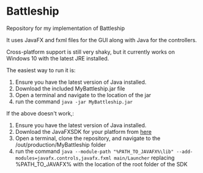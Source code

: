 # Battleship
Repository for my implementation of Battleship

It uses JavaFX and fxml files for the GUI along with Java for the controllers. <br>

Cross-platform support is still very shaky, but it currently works on Windows 10 with the latest JRE installed.

The easiest way to run it is:
<ol>
<li>Ensure you have the latest version of Java installed.</li>
<li>Download the included MyBattleship.jar file</li>
<li>Open a terminal and navigate to the location of the jar</li>
<li>run the command <code>java -jar MyBattleship.jar</code></li>
</ol>

If the above doesn't work,:
<ol>
<li>Ensure you have the latest version of Java installed.</li>
<li>Download the JavaFXSDK for your platform from <a href="https://gluonhq.com/products/javafx/">here</a></li>
<li>Open a terminal, clone the repository, and navigate to the /out/production/MyBattleship  folder</li>
<li>run the command <code>java --module-path "%PATH_TO_JAVAFX%\lib" --add-modules=javafx.controls,javafx.fxml main/Launcher</code> replacing %PATH_TO_JAVAFX% with the location of the root folder of the SDK</li>
</ol>
